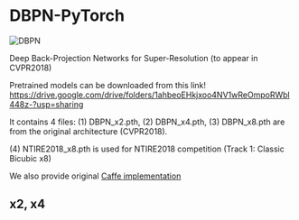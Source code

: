 # DBPN-PyTorch
![DBPN](http://www.toyota-ti.ac.jp/Lab/Denshi/iim/members/muhammad.haris/projects/DBPN.png)

Deep Back-Projection Networks for Super-Resolution (to appear in CVPR2018)

Pretrained models can be downloaded from this link!
https://drive.google.com/drive/folders/1ahbeoEHkjxoo4NV1wReOmpoRWbl448z-?usp=sharing

It contains 4 files:
(1) DBPN_x2.pth, (2) DBPN_x4.pth, (3) DBPN_x8.pth are from the original architecture (CVPR2018).

(4) NTIRE2018_x8.pth is used for NTIRE2018 competition (Track 1: Classic Bicubic x8)

We also provide original [Caffe implementation](https://github.com/alterzero/DBPN-caffe)


## x2, x4